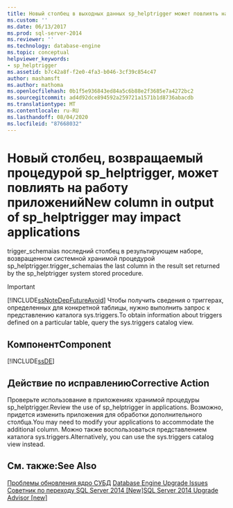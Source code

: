 ```yaml
---
title: Новый столбец в выходных данных sp_helptrigger может повлиять на приложения | Документация Майкрософт
ms.custom: ''
ms.date: 06/13/2017
ms.prod: sql-server-2014
ms.reviewer: ''
ms.technology: database-engine
ms.topic: conceptual
helpviewer_keywords:
- sp_helptrigger
ms.assetid: b7c42a8f-f2e0-4fa3-b046-3cf39c854c47
author: mashamsft
ms.author: mathoma
ms.openlocfilehash: 0b1f5e936843ed84a5c6b88e2f3685e7a4272bc2
ms.sourcegitcommit: ad4d92dce894592a259721a1571b1d8736abacdb
ms.translationtype: MT
ms.contentlocale: ru-RU
ms.lasthandoff: 08/04/2020
ms.locfileid: "87668032"
---
```

# <a name="new-column-in-output-of-sp_helptrigger-may-impact-applications"></a><span data-ttu-id="60f2b-102">Новый столбец, возвращаемый процедурой sp_helptrigger, может повлиять на работу приложений</span><span class="sxs-lookup"><span data-stu-id="60f2b-102">New column in output of sp_helptrigger may impact applications</span></span>
  <span data-ttu-id="60f2b-103">trigger_schemaias последний столбец в результирующем наборе, возвращенном системной хранимой процедурой sp_helptrigger.</span><span class="sxs-lookup"><span data-stu-id="60f2b-103">trigger_schemaias the last column in the result set returned by the sp_helptrigger system stored procedure.</span></span>  
  
> [!IMPORTANT]  
>  [!INCLUDE[ssNoteDepFutureAvoid](../../includes/ssnotedepfutureavoid-md.md)] <span data-ttu-id="60f2b-104">Чтобы получить сведения о триггерах, определенных для конкретной таблицы, нужно выполнить запрос к представлению каталога sys.triggers.</span><span class="sxs-lookup"><span data-stu-id="60f2b-104">To obtain information about triggers defined on a particular table, query the sys.triggers catalog view.</span></span>  
  
## <a name="component"></a><span data-ttu-id="60f2b-105">Компонент</span><span class="sxs-lookup"><span data-stu-id="60f2b-105">Component</span></span>  
 [!INCLUDE[ssDE](../../includes/ssde-md.md)]  
  
## <a name="corrective-action"></a><span data-ttu-id="60f2b-106">Действие по исправлению</span><span class="sxs-lookup"><span data-stu-id="60f2b-106">Corrective Action</span></span>  
 <span data-ttu-id="60f2b-107">Проверьте использование в приложениях хранимой процедуры sp_helptrigger.</span><span class="sxs-lookup"><span data-stu-id="60f2b-107">Review the use of sp_helptrigger in applications.</span></span> <span data-ttu-id="60f2b-108">Возможно, придется изменить приложения для обработки дополнительного столбца.</span><span class="sxs-lookup"><span data-stu-id="60f2b-108">You may need to modify your applications to accommodate the additional column.</span></span> <span data-ttu-id="60f2b-109">Можно также воспользоваться представлением каталога sys.triggers.</span><span class="sxs-lookup"><span data-stu-id="60f2b-109">Alternatively, you can use the sys.triggers catalog view instead.</span></span>  
  
## <a name="see-also"></a><span data-ttu-id="60f2b-110">См. также:</span><span class="sxs-lookup"><span data-stu-id="60f2b-110">See Also</span></span>  
 <span data-ttu-id="60f2b-111">[Проблемы обновления ядро СУБД](../../../2014/sql-server/install/database-engine-upgrade-issues.md) </span><span class="sxs-lookup"><span data-stu-id="60f2b-111">[Database Engine Upgrade Issues](../../../2014/sql-server/install/database-engine-upgrade-issues.md) </span></span>  
 [<span data-ttu-id="60f2b-112">Советник по переходу SQL Server 2014 &#91;New&#93;</span><span class="sxs-lookup"><span data-stu-id="60f2b-112">SQL Server 2014 Upgrade Advisor &#91;new&#93;</span></span>](sql-server-2014-upgrade-advisor.md)  
  
  
